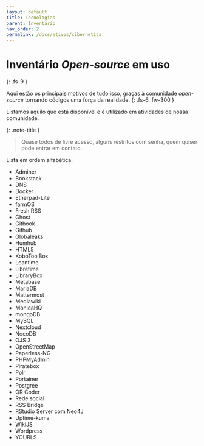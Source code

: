 ```yaml
---
layout: default
title: Tecnologias
parent: Inventário
nav_order: 2
permalink: /docs/ativos/cibernetica
---
```


# Inventário *Open-source* em uso
{: .fs-9 }

Aqui estão os principais motivos de tudo isso, graças à comunidade *open-source* tornando códigos uma força da realidade.
{: .fs-6 .fw-300 }

Listamos aquilo que está disponível e é utilizado em atividades de nossa comunidade.

{: .note-title }
> Quase todos de livre acesso, alguns restritos com senha, quem quiser pode entrar em contato.

Lista em ordem alfabética.

- Adminer
- Bookstack
- DNS
- Docker
- Etherpad-Lite
- farmOS
- Fresh RSS
- Ghost
- Gitbook
- Github
- Globaleaks
- Humhub
- HTML5
- KoboToolBox
- Leantime
- Libretime
- LibraryBox
- Metabase
- MariaDB
- Mattermost
- Mediawiki
- MonicaHQ
- mongoDB
- MySQL
- Nextcloud
- NocoDB
- OJS 3
- OpenStreetMap
- Paperless-NG
- PHPMyAdmin
- Piratebox
- Polr
- Portainer
- Postgree
- QR Coder
- Rede social
- RSS Bridge
- RStudio Server com Neo4J
- Uptime-kuma
- WikiJS
- Wordpress
- YOURLS

